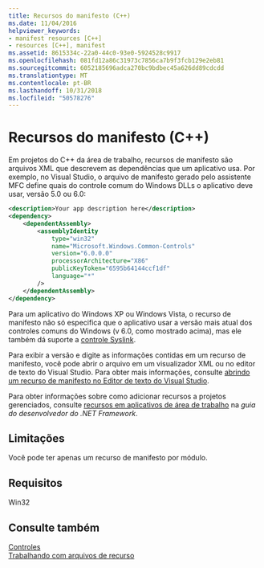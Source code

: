 ```yaml
---
title: Recursos do manifesto (C++)
ms.date: 11/04/2016
helpviewer_keywords:
- manifest resources [C++]
- resources [C++], manifest
ms.assetid: 8615334c-22a0-44c0-93e0-5924528c9917
ms.openlocfilehash: 081fd12a86c31973c7856ca7b9f3fcb129e2eb81
ms.sourcegitcommit: 6052185696adca270bc9bdbec45a626dd89cdcdd
ms.translationtype: MT
ms.contentlocale: pt-BR
ms.lasthandoff: 10/31/2018
ms.locfileid: "50578276"
---
```

# <a name="manifest-resources-c"></a>Recursos do manifesto (C++)

Em projetos do C++ da área de trabalho, recursos de manifesto são arquivos XML que descrevem as dependências que um aplicativo usa. Por exemplo, no Visual Studio, o arquivo de manifesto gerado pelo assistente MFC define quais do controle comum do Windows DLLs o aplicativo deve usar, versão 5.0 ou 6.0:

```xml
<description>Your app description here</description>
<dependency>
    <dependentAssembly>
        <assemblyIdentity
            type="win32"
            name="Microsoft.Windows.Common-Controls"
            version="6.0.0.0"
            processorArchitecture="X86"
            publicKeyToken="6595b64144ccf1df"
            language="*"
        />
    </dependentAssembly>
</dependency>
```

Para um aplicativo do Windows XP ou Windows Vista, o recurso de manifesto não só especifica que o aplicativo usar a versão mais atual dos controles comuns do Windows (v 6.0, como mostrado acima), mas ele também dá suporte a [controle Syslink](/windows/desktop/Controls/syslink-overview).

Para exibir a versão e digite as informações contidas em um recurso de manifesto, você pode abrir o arquivo em um visualizador XML ou no editor de texto do Visual Studio. Para obter mais informações, consulte [abrindo um recurso de manifesto no Editor de texto do Visual Studio](../windows/how-to-open-a-manifest-resource.md).

Para obter informações sobre como adicionar recursos a projetos gerenciados, consulte [recursos em aplicativos de área de trabalho](/dotnet/framework/resources/index) na *guia do desenvolvedor do .NET Framework*.

## <a name="limitations"></a>Limitações

Você pode ter apenas um recurso de manifesto por módulo.

## <a name="requirements"></a>Requisitos

Win32

## <a name="see-also"></a>Consulte também

[Controles](../mfc/controls-mfc.md)<br/>
[Trabalhando com arquivos de recurso](../windows/working-with-resource-files.md)